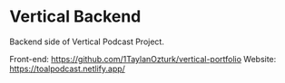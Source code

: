 # Vertical Backend

Backend side of Vertical Podcast Project. 

Front-end: https://github.com/1TaylanOzturk/vertical-portfolio
Website: https://toalpodcast.netlify.app/
